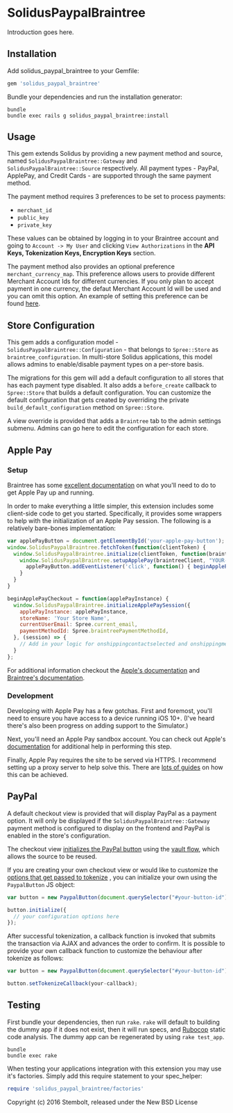SolidusPaypalBraintree
======================

Introduction goes here.

Installation
------------

Add solidus_paypal_braintree to your Gemfile:

```ruby
gem 'solidus_paypal_braintree'
```

Bundle your dependencies and run the installation generator:

```shell
bundle
bundle exec rails g solidus_paypal_braintree:install
```

Usage
-----

This gem extends Solidus by providing a new payment method and source, named
`SolidusPaypalBraintree::Gateway` and `SolidusPaypalBraintree::Source` respectively.
All payment types - PayPal, ApplePay, and Credit Cards - are supported through
the same payment method.

The payment method requires 3 preferences to be set to process payments:
- `merchant_id`
- `public_key`
- `private_key`

These values can be obtained by logging in to your Braintree account and going
to `Account -> My User` and clicking `View Authorizations` in the **API Keys,
Tokenization Keys, Encryption Keys** section.

The payment method also provides an optional preference `merchant_currency_map`.
This preference allows users to provide different Merchant Account Ids for
different currencies. If you only plan to accept payment in one currency, the
defaut Merchant Account Id will be used and you can omit this option.
An example of setting this preference can be found
[here](https://github.com/solidusio/solidus_paypal_braintree/blob/master/spec/spec_helper.rb#L70-L72).

Store Configuration
-------------------

This gem adds a configuration model - `SolidusPaypalBraintree::Configuration` -
that belongs to `Spree::Store` as `braintree_configuration`. In multi-store
Solidus applications, this model allows admins to enable/disable payment types
on a per-store basis.

The migrations for this gem will add a default configuration to all stores that
has each payment type disabled. It also adds a `before_create` callback to
`Spree::Store` that builds a default configuration. You can customize the
default configuration that gets created by overriding the private
`build_default_configuration` method on `Spree::Store`.

A view override is provided that adds a `Braintree` tab to the admin settings
submenu. Admins can go here to edit the configuration for each store.

Apple Pay
---------

### Setup
Braintree has some [excellent documentation](https://developers.braintreepayments.com/guides/apple-pay/configuration/javascript/v3) on what you'll need to do to get Apple Pay up and running.

In order to make everything a little simpler, this extension includes some client-side code to get you started. Specifically, it provides some wrappers to help with the initialization of an Apple Pay session. The following is a relatively bare-bones implementation:
```javascript
var applePayButton = document.getElementById('your-apple-pay-button');
window.SolidusPaypalBraintree.fetchToken(function(clientToken) {
  window.SolidusPaypalBraintree.initialize(clientToken, function(braintreeClient) {
    window.SolidusPaypalBraintree.setupApplePay(braintreeClient, "YOUR-MERCHANT-ID", funtion(applePayInstance) {
      applePayButton.addEventListener('click', function() { beginApplePayCheckout(applePayInstance) });
    }
  }
}

beginApplePayCheckout = function(applePayInstance) {
  window.SolidusPaypalBraintree.initializeApplePaySession({
    applePayInstance: applePayInstance,
    storeName: 'Your Store Name',
    currentUserEmail: Spree.current_email,
    paymentMethodId: Spree.braintreePaymentMethodId,
  }, (session) => {
    // Add in your logic for onshippingcontactselected and onshippingmethodselected.
  }
};
```

For additional information checkout the [Apple's documentation](https://developer.apple.com/reference/applepayjs/) and [Braintree's documentation](https://developers.braintreepayments.com/guides/apple-pay/client-side/javascript/v3).

### Development
Developing with Apple Pay has a few gotchas. First and foremost, you'll need to ensure you have access to a device running iOS 10+. (I've heard there's also been progress on adding support to the Simulator.)

Next, you'll need an Apple Pay sandbox account. You can check out Apple's [documentation](https://developer.apple.com/support/apple-pay-sandbox/) for additional help in performing this step.

Finally, Apple Pay requires the site to be served via HTTPS. I recommend setting up a proxy server to help solve this. There are [lots of guides](https://www.google.ca/search?q=nginx+reverse+proxy+ssl+localhost) on how this can be achieved.

PayPal
------

A default checkout view is provided that will display PayPal as a payment option.
It will only be displayed if the `SolidusPaypalBraintree::Gateway` payment
method is configured to display on the frontend and PayPal is enabled in the
store's configuration.

The checkout view
[initializes the PayPal button](/lib/views/frontend/spree/checkout/payment/_paypal_braintree.html.erb)
using the
[vault flow](https://developers.braintreepayments.com/guides/paypal/overview/javascript/v3),
which allows the source to be reused.

If you are creating your own checkout view or would like to customize the
[options that get passed to tokenize](https://braintree.github.io/braintree-web/3.6.3/PayPal.html#tokenize)
, you can initialize your own using the `PaypalButton` JS object:

```javascript
var button = new PaypalButton(document.querySelector("#your-button-id"));

button.initialize({
  // your configuration options here
});
```

After successful tokenization, a callback function is invoked that submits the
transaction via AJAX and advances the order to confirm. It is possible to provide
your own callback function to customize the behaviour after tokenize as follows:

```javascript
var button = new PaypalButton(document.querySelector("#your-button-id"));

button.setTokenizeCallback(your-callback);
```

Testing
-------

First bundle your dependencies, then run `rake`. `rake` will default to building the dummy app if it does not exist, then it will run specs, and [Rubocop](https://github.com/bbatsov/rubocop) static code analysis. The dummy app can be regenerated by using `rake test_app`.

```shell
bundle
bundle exec rake
```

When testing your applications integration with this extension you may use it's factories.
Simply add this require statement to your spec_helper:

```ruby
require 'solidus_paypal_braintree/factories'
```

Copyright (c) 2016 Stembolt, released under the New BSD License
